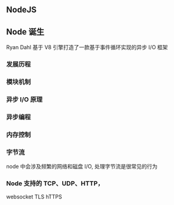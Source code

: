 ## NodeJS

## Node 诞生

Ryan Dahl 基于 V8 引擎打造了一款基于事件循环实现的异步 I/O 框架

### 发展历程

### 模块机制

### 异步 I/O 原理

### 异步编程

### 内存控制

### 字节流

node 中会涉及频繁的网络和磁盘 I/O, 处理字节流是很常见的行为

### Node 支持的 TCP、UDP、HTTP，

websocket
TLS
hTTPS
